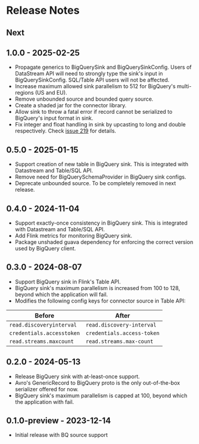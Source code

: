 # Release Notes

## Next

## 1.0.0 - 2025-02-25

* Propagate generics to BigQuerySink and BigQuerySinkConfig. Users of DataStream API
will need to strongly type the sink's input in BigQuerySinkConfig. SQL/Table API users
will not be affected.
* Increase maximum allowed sink parallelism to 512 for BigQuery's multi-regions (US and EU).
* Remove unbounded source and bounded query source.
* Create a shaded jar for the connector library.
* Allow sink to throw a fatal error if record cannot be serialized to BigQuery's input format in sink.
* Fix integer and float handling in sink by upcasting to long and double respectively.
Check [issue 219](https://github.com/GoogleCloudDataproc/flink-bigquery-connector/issues/219) for details.

## 0.5.0 - 2025-01-15

* Support creation of new table in BigQuery sink. This is integrated with Datastream and Table/SQL API.
* Remove need for BigQuerySchemaProvider in BigQuery sink configs.
* Deprecate unbounded source. To be completely removed in next release.

## 0.4.0 - 2024-11-04

* Support exactly-once consistency in BigQuery sink. This is integrated with Datastream and Table/SQL API.
* Add Flink metrics for monitoring BigQuery sink.
* Package unshaded guava dependency for enforcing the correct version used by BigQuery client.

## 0.3.0 - 2024-08-07

* Support BigQuery sink in Flink's Table API.
* BigQuery sink's maximum parallelism is increased from 100 to 128, beyond which the application will fail.
* Modifies the following config keys for connector source in Table API:

| Before                    | After                      |
|---------------------------|----------------------------|
| `read.discoveryinterval`  | `read.discovery-interval`  |
| `credentials.accesstoken` | `credentials.access-token` |
| `read.streams.maxcount`   | `read.streams.max-count`   |

## 0.2.0 - 2024-05-13

* Release BigQuery sink with at-least-once support.
* Avro's GenericRecord to BigQuery proto is the only out-of-the-box serializer offered for now.
* BigQuery sink's maximum parallelism is capped at 100, beyond which the application with fail.

## 0.1.0-preview - 2023-12-14

* Initial release with BQ source support
